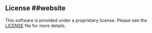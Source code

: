 ## License ##website

This software is provided under a proprietary license. Please see the [LICENSE](./LICENSE) file for more details.
